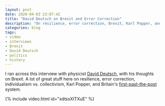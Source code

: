 ```yaml
---
layout: post
date: 2020-04-03 23:07:42
title: "David Deutsch on Brexit and Error Correction"
description: "On resilience, error correction, Brexit, Karl Popper, and more."
categories: blog
tags:
- video
- interviews
- Brexit
- David Deutsch
- politics
- history
---
```


I ran across this interview with physicist [David Deutsch](https://en.wikipedia.org/wiki/David_Deutsch "David Deutsch"), with his thoughts on Brexit. A lot of great stuff here on resilience, error correction, individualism vs. collectivism, Karl Popper, and Britain's [first-past-the-post](https://en.wikipedia.org/wiki/First-past-the-post_voting "First-past-the-post") system.

{% include video.html id="xdtssXITXuE" %}

